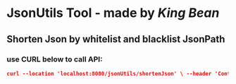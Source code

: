 # JsonUtils Tool - made by *King Bean*
## Shorten Json by whitelist and blacklist JsonPath
### use CURL below to call API:
```json
curl --location 'localhost:8080/jsonUtils/shortenJson' \ --header 'Content-Type: application/json' \ --data '{ "whiteList": [ "$.info.username", "$.info.importantInfo" ], "blackList": [ "$.info.importantInfo.decryptKey" ], "jsonObject": { "info": { "name": "Do Duc Vuong", "username": "vuongdo", "importantInfo": { "pass": "123456", "decryptKey": "secret" } } } }'
```